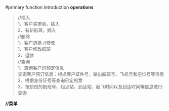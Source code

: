#primary function introduction
**operations**  
>//插入  
		1、客户买票后，插入  
		2、有新航班，插入  
>//删除  
		1、客户退票
>//修改  
		1、客户修改航班  
		2、退款  
>//查询  
		1、查询客户的预定信息    
		查询客户预订信息：根据客户证件号，输出航班号、飞机号和座位号等信息  
		2、根据身份证号等查询已定的票  
		3、按航班的航班号、起点站、到达站、起飞时间以及到达时间等信息进行查询  

**//菜单**
